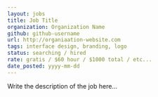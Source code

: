 ```yaml
---
layout: jobs
title: Job Title
organization: Organization Name
github: github-username
url: http://organiaation-website.com
tags: interface design, branding, logo
status: searching / hired
rate: gratis / $60 hour / $1000 total / etc...
date_posted: yyyy-mm-dd
---
```


Write the description of the job here...
